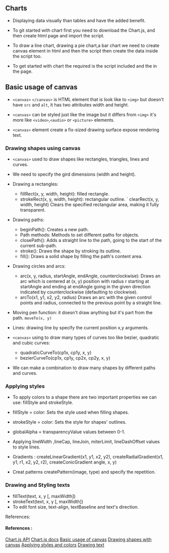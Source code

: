 ## Charts

- Displaying data visually than tables and have the added benefit.

- To git started with chart first you need to download the Chart.js, and then create html page and import the script.

- To draw a line chart, drawing a pie chart,a bar chart we need to create canvas element in html and then the script then create the data inside the script too.

- To get started with chart the required is the script included and the <canvas> in the page. 


## Basic usage of canvas

- `<canvas>` `</canvas>` is HTML element that is look like to `<img>` but doesn't have `src` and `alt`, it has two attributes width and height.

- `<canvas>` can be styled just like the image but it differs from `<img>` it's more like `<video>`,`<audio>` or `<picture>` elements.

- `<canvas>` element create a fix-sized drawing surface expose rendering text.


### Drawing shapes using canvas

- `<canvas>` used to draw shapes like rectangles, triangles, lines and curves.

- We need to specify the gird dimensions (width and height).

- Drawing a rectangles:
    - fillRect(x, y, width, height): filled rectangle.
    - strokeRect(x, y, width, height): rectangular outline.
    ` clearRect(x, y, width, height) Clears the specified rectangular area, making it fully transparent.

- Drawing paths:
    - beginPath(): Creates a new path. 
    - Path methods: Methods to set different paths for objects.
    - closePath(): Adds a straight line to the path, going to the start of the current sub-path.
    - stroke(): Draws the shape by stroking its outline.
    - fill(): Draws a solid shape by filling the path's content area.

- Drawing circles and arcs:
    - arc(x, y, radius, startAngle, endAngle, counterclockwise): Draws an arc which is centered at (x, y) position with radius r starting at startAngle and ending at endAngle going in the given direction indicated by counterclockwise (defaulting to clockwise).
    - arcTo(x1, y1, x2, y2, radius) Draws an arc with the given control points and radius, connected to the previous point by a straight line.

- Moving pen function: it doesn't draw anything but it's part from the path. `moveTo(x, y)`

- Lines: drawing line by specify the current position x,y arguments.

- `<canvas>` using to draw many types of curves too like bezier, quadratic and cubic curves:
    - quadraticCurveTo(cp1x, cp1y, x, y)
    - bezierCurveTo(cp1x, cp1y, cp2x, cp2y, x, y)

- We can make a combination to draw many shapes by different paths and curves.


### Applying styles

- To apply colors to a shape there are two important properties we can use: fillStyle and strokeStyle.

- fillStyle = color: Sets the style used when filling shapes.
- strokeStyle = color: Sets the style for shapes' outlines.
- globalAlpha = transparencyValue values between 0-1.
- Applying lineWidth ,lineCap, lineJoin, miterLimit, lineDashOffset values to style lines.
- Gradients : createLinearGradient(x1, y1, x2, y2), createRadialGradient(x1, y1, r1, x2, y2, r2), createConicGradient angle, x, y)
- Creat patterns createPattern(image, type) and specify the repetition.


### Drawing and Styling texts
- fillText(text, x, y [, maxWidth])
- strokeText(text, x, y [, maxWidth])
- To edit font size, text-align, textBaseline and text's direction.


References:

#### References :
[Chart.js API](https://www.webdesignerdepot.com/2013/11/easily-create-stunning-animated-charts-with-chart-js/)
[Chart.js docs](https://www.chartjs.org/docs/latest/)
[Basic usage of canvas](https://developer.mozilla.org/en-US/docs/Web/API/Canvas_API/Tutorial/Basic_usage)
[Drawing shapes with canvas](https://developer.mozilla.org/en-US/docs/Web/API/Canvas_API/Tutorial/Drawing_shapes)
[Applying styles and colors](https://developer.mozilla.org/en-US/docs/Web/API/Canvas_API/Tutorial/Applying_styles_and_colors)
[Drawing text](https://developer.mozilla.org/en-US/docs/Web/API/Canvas_API/Tutorial/Drawing_text)